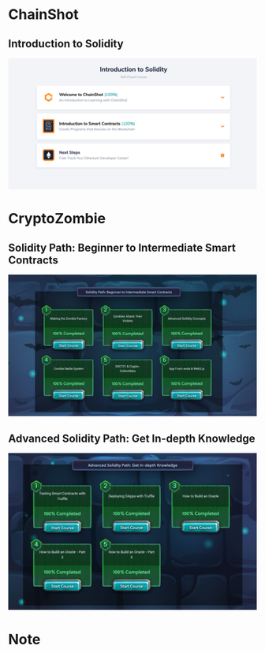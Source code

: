 # ChainShot
## Introduction to Solidity
![](screenshots/chainshot.png)

# CryptoZombie
## Solidity Path: Beginner to Intermediate Smart Contracts
![](screenshots/cryptozombie-beginner-to-intermediate.png)
## Advanced Solidity Path: Get In-depth Knowledge
![](screenshots/cryptozombie-advance.png)

# Note